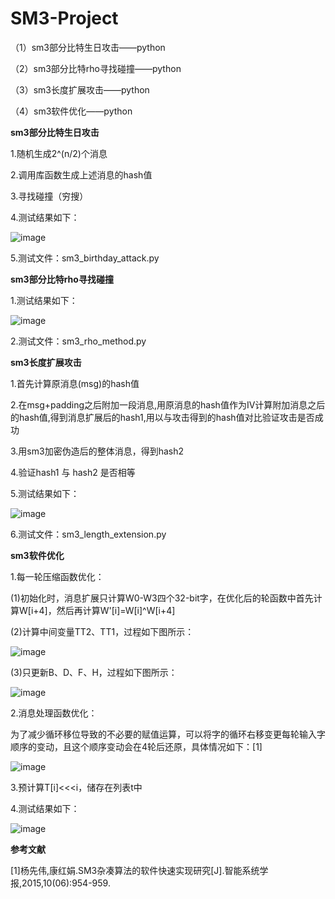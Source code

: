# SM3-Project
（1）sm3部分比特生日攻击——python

（2）sm3部分比特rho寻找碰撞——python

（3）sm3长度扩展攻击——python

（4）sm3软件优化——python


**sm3部分比特生日攻击**

1.随机生成2^(n/2)个消息

2.调用库函数生成上述消息的hash值

3.寻找碰撞（穷搜）

4.测试结果如下：

![image](https://user-images.githubusercontent.com/105548921/180439754-2b1d35df-1428-4808-90b2-d7bbbc85afb7.png)

5.测试文件：sm3_birthday_attack.py

**sm3部分比特rho寻找碰撞**

1.测试结果如下：

![image](https://user-images.githubusercontent.com/105548921/180441377-2680677c-b02f-4260-8a42-a389f28a57f4.png)

2.测试文件：sm3_rho_method.py

**sm3长度扩展攻击**

1.首先计算原消息(msg)的hash值

2.在msg+padding之后附加一段消息,用原消息的hash值作为IV计算附加消息之后的hash值,得到消息扩展后的hash1,用以与攻击得到的hash值对比验证攻击是否成功

3.用sm3加密伪造后的整体消息，得到hash2

4.验证hash1 与 hash2 是否相等

5.测试结果如下：

![image](https://user-images.githubusercontent.com/105548921/180441722-e7167523-c912-42bf-99a5-8f61fe4d1f25.png)

6.测试文件：sm3_length_extension.py

**sm3软件优化**

1.每一轮压缩函数优化：

  (1)初始化时，消息扩展只计算W0-W3四个32-bit字，在优化后的轮函数中首先计算W[i+4]，然后再计算W'[i]=W[i]^W[i+4]
  
  (2)计算中间变量TT2、TT1，过程如下图所示：
  
  ![image](https://user-images.githubusercontent.com/105548921/180443352-1e20cf24-8740-45a7-94fa-4eded0b1d448.png)
  
  (3)只更新B、D、F、H，过程如下图所示：
  
  ![image](https://user-images.githubusercontent.com/105548921/180443460-f5c81804-7436-48b0-bfaf-4cc79ec20ae6.png)

2.消息处理函数优化：

为了减少循环移位导致的不必要的赋值运算，可以将字的循环右移变更每轮输入字顺序的变动，且这个顺序变动会在4轮后还原，具体情况如下：[1]

![image](https://user-images.githubusercontent.com/105548921/180443726-ed1f9586-7a95-493d-acf3-e989a1335e8b.png)

3.预计算T[i]<<<i，储存在列表t中

4.测试结果如下：

![image](https://user-images.githubusercontent.com/105548921/180443892-1c7397f5-d06f-4b79-a968-091867c75479.png)

**参考文献**

[1]杨先伟,康红娟.SM3杂凑算法的软件快速实现研究[J].智能系统学报,2015,10(06):954-959.
